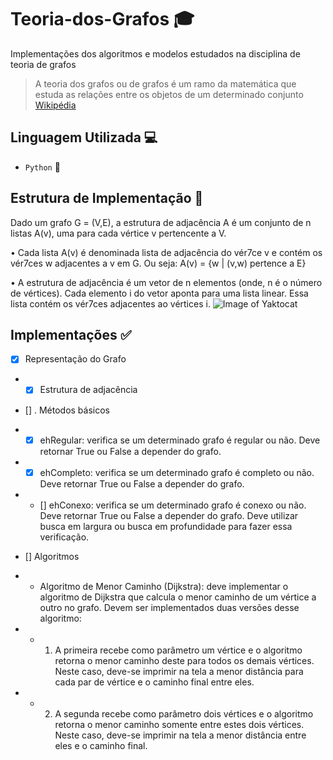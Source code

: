 # Teoria-dos-Grafos 🎓

Implementações dos algoritmos e modelos estudados na disciplina de teoria de grafos

> A teoria dos grafos ou de grafos é um ramo da matemática que estuda as relações entre os objetos de um determinado conjunto [Wikipédia](https://pt.wikipedia.org/wiki/Teoria_dos_grafos)

## Linguagem Utilizada 💻
- `Python` 🐍

## Estrutura de Implementação 💭

Dado um grafo G = (V,E), a estrutura de adjacência A é um
conjunto de n listas A(v), uma para cada vértice v pertencente
a V.

• Cada lista A(v) é denominada lista de adjacência do vér7ce v e
contém os vér7ces w adjacentes a v em G. Ou seja:
A(v) = {w | (v,w) pertence a E}

• A estrutura de adjacência é um vetor de n elementos (onde, n
é o número de vértices). Cada elemento i do vetor aponta para
uma lista linear. Essa lista contém os vér7ces adjacentes ao
vértices i.
![Image of Yaktocat](https://media.discordapp.net/attachments/637830778893500436/753691000676941975/unknown.png?width=792&height=587)

## Implementações ✅
- [x] Representação do Grafo
- - [x] Estrutura de adjacência
- [] . Métodos básicos
- - [x] ehRegular: verifica se um determinado grafo é regular ou não. Deve retornar True ou False a depender do grafo.

- - [x] ehCompleto: verifica se um determinado grafo é completo ou não. Deve retornar True ou False a depender do grafo.

- - [] ehConexo: verifica se um determinado grafo é conexo ou não. Deve retornar True ou False a depender do grafo. Deve utilizar busca em largura ou busca em profundidade para fazer essa verificação.

- [] Algoritmos
- - Algoritmo de Menor Caminho (Dijkstra): deve implementar o algoritmo de Dijkstra que calcula o menor caminho de um vértice a outro no grafo.
Devem ser implementados duas versões desse algoritmo:
- - 1. A primeira recebe como parâmetro um vértice e o algoritmo retorna o menor caminho deste para todos os demais vértices. Neste caso, deve-se imprimir na tela a menor distância para cada par de vértice e o caminho final entre eles.
- - 2. A segunda recebe como parâmetro dois vértices e o algoritmo retorna o menor caminho somente entre estes dois vértices. Neste caso, deve-se imprimir na tela a menor distância entre eles e o caminho final.